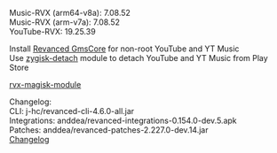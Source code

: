 Music-RVX (arm64-v8a): 7.08.52  
Music-RVX (arm-v7a): 7.08.52  
YouTube-RVX: 19.25.39  

Install [Revanced GmsCore](https://github.com/ReVanced/GmsCore/releases) for non-root YouTube and YT Music  
Use [zygisk-detach](https://github.com/j-hc/zygisk-detach) module to detach YouTube and YT Music from Play Store  

[rvx-magisk-module](https://github.com/LemonyOwO/rvx-magisk-module)  

Changelog:  
CLI: j-hc/revanced-cli-4.6.0-all.jar  
Integrations: anddea/revanced-integrations-0.154.0-dev.5.apk  
Patches: anddea/revanced-patches-2.227.0-dev.14.jar  
[Changelog](https://github.com/anddea/revanced-patches/releases/tag/vdev.14)  
